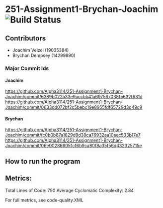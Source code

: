 # 251-Assignment1-Brychan-Joachim ![Build Status](https://travis-ci.com/Alpha3114/251-Assignment1-Brychan-Joachim.svg?token=wuhuPZJbFJ2ZLwZ5B8QZ&branch=master)

## Contributors

- Joachim Velzel (19035384)
- Brychan Dempsey (14299890)

### Major Commit Ids

#### Joachim

https://github.com/Alpha3114/251-Assignment1-Brychan-Joachim/commit/6389b022a33e9accbb41a697567038f5632f631d
https://github.com/Alpha3114/251-Assignment1-Brychan-Joachim/commit/0633dd072bf2c5bebc19e8955fdf65729d3d49c9

#### Brychan

https://github.com/Alpha3114/251-Assignment1-Brychan-Joachim/commit/fc0b0b87a1829d9d38ca76932aa10aec533b17e7
https://github.com/Alpha3114/251-Assignment1-Brychan-Joachim/commit/06e002866051cf6b9ca80f8a35f56d432325715e

## How to run the program

## Metrics:

Total Lines of Code: 790
Average Cyclomatic Complexity: 2.84

For full metrics, see code-quality.XML
